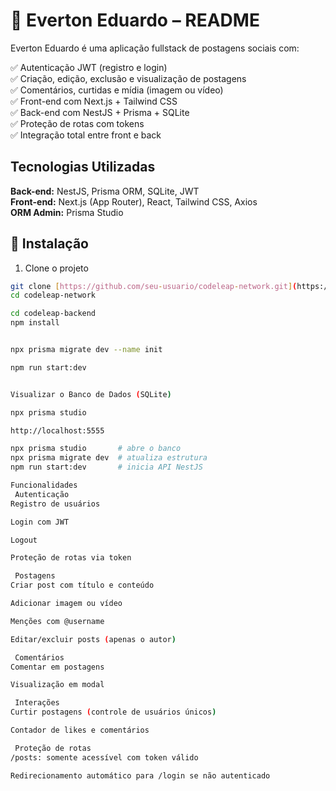 # 📘 Everton Eduardo – README

Everton Eduardo é uma aplicação fullstack de postagens sociais com:

✅ Autenticação JWT (registro e login)  
✅ Criação, edição, exclusão e visualização de postagens  
✅ Comentários, curtidas e mídia (imagem ou vídeo)  
✅ Front-end com Next.js + Tailwind CSS  
✅ Back-end com NestJS + Prisma + SQLite  
✅ Proteção de rotas com tokens  
✅ Integração total entre front e back  

##  Tecnologias Utilizadas
**Back-end:** NestJS, Prisma ORM, SQLite, JWT  
**Front-end:** Next.js (App Router), React, Tailwind CSS, Axios  
**ORM Admin:** Prisma Studio  

## 🔧 Instalação
1. Clone o projeto
```bash
git clone [https://github.com/seu-usuario/codeleap-network.git](https://github.com/evertonProgramadorCriativo/Backend--NestJs--Everton)
cd codeleap-network

cd codeleap-backend
npm install


npx prisma migrate dev --name init

npm run start:dev


Visualizar o Banco de Dados (SQLite)

npx prisma studio

http://localhost:5555

npx prisma studio       # abre o banco
npx prisma migrate dev  # atualiza estrutura
npm run start:dev       # inicia API NestJS

Funcionalidades
 Autenticação
Registro de usuários

Login com JWT

Logout

Proteção de rotas via token

 Postagens
Criar post com título e conteúdo

Adicionar imagem ou vídeo

Menções com @username

Editar/excluir posts (apenas o autor)

 Comentários
Comentar em postagens

Visualização em modal

 Interações
Curtir postagens (controle de usuários únicos)

Contador de likes e comentários

 Proteção de rotas
/posts: somente acessível com token válido

Redirecionamento automático para /login se não autenticado
